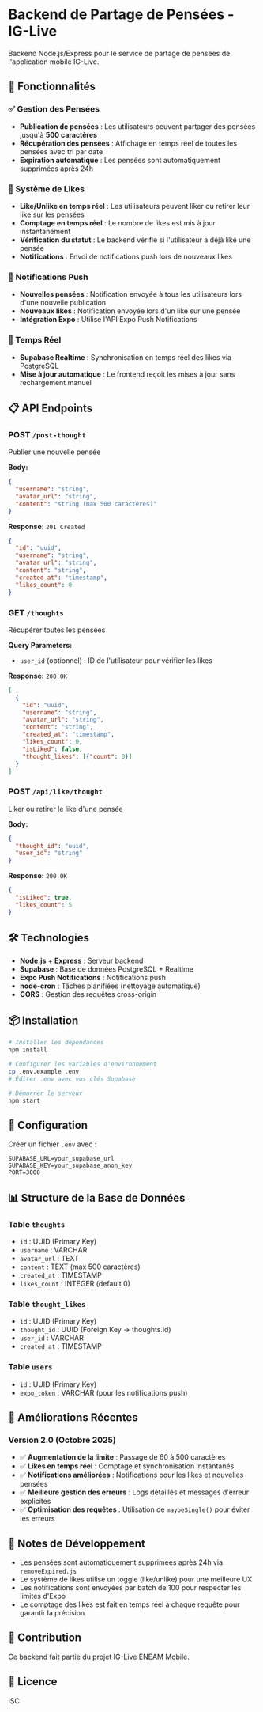 # Backend de Partage de Pensées - IG-Live

Backend Node.js/Express pour le service de partage de pensées de l'application mobile IG-Live.

## 🚀 Fonctionnalités

### ✅ Gestion des Pensées
- **Publication de pensées** : Les utilisateurs peuvent partager des pensées jusqu'à **500 caractères**
- **Récupération des pensées** : Affichage en temps réel de toutes les pensées avec tri par date
- **Expiration automatique** : Les pensées sont automatiquement supprimées après 24h

### 💝 Système de Likes
- **Like/Unlike en temps réel** : Les utilisateurs peuvent liker ou retirer leur like sur les pensées
- **Comptage en temps réel** : Le nombre de likes est mis à jour instantanément
- **Vérification du statut** : Le backend vérifie si l'utilisateur a déjà liké une pensée
- **Notifications** : Envoi de notifications push lors de nouveaux likes

### 🔔 Notifications Push
- **Nouvelles pensées** : Notification envoyée à tous les utilisateurs lors d'une nouvelle publication
- **Nouveaux likes** : Notification envoyée lors d'un like sur une pensée
- **Intégration Expo** : Utilise l'API Expo Push Notifications

### 🔄 Temps Réel
- **Supabase Realtime** : Synchronisation en temps réel des likes via PostgreSQL
- **Mise à jour automatique** : Le frontend reçoit les mises à jour sans rechargement manuel

## 📋 API Endpoints

### POST `/post-thought`
Publier une nouvelle pensée

**Body:**
```json
{
  "username": "string",
  "avatar_url": "string",
  "content": "string (max 500 caractères)"
}
```

**Response:** `201 Created`
```json
{
  "id": "uuid",
  "username": "string",
  "avatar_url": "string",
  "content": "string",
  "created_at": "timestamp",
  "likes_count": 0
}
```

### GET `/thoughts`
Récupérer toutes les pensées

**Query Parameters:**
- `user_id` (optionnel) : ID de l'utilisateur pour vérifier les likes

**Response:** `200 OK`
```json
[
  {
    "id": "uuid",
    "username": "string",
    "avatar_url": "string",
    "content": "string",
    "created_at": "timestamp",
    "likes_count": 0,
    "isLiked": false,
    "thought_likes": [{"count": 0}]
  }
]
```

### POST `/api/like/thought`
Liker ou retirer le like d'une pensée

**Body:**
```json
{
  "thought_id": "uuid",
  "user_id": "string"
}
```

**Response:** `200 OK`
```json
{
  "isLiked": true,
  "likes_count": 5
}
```

## 🛠️ Technologies

- **Node.js** + **Express** : Serveur backend
- **Supabase** : Base de données PostgreSQL + Realtime
- **Expo Push Notifications** : Notifications push
- **node-cron** : Tâches planifiées (nettoyage automatique)
- **CORS** : Gestion des requêtes cross-origin

## 📦 Installation

```bash
# Installer les dépendances
npm install

# Configurer les variables d'environnement
cp .env.example .env
# Éditer .env avec vos clés Supabase

# Démarrer le serveur
npm start
```

## 🔧 Configuration

Créer un fichier `.env` avec :

```env
SUPABASE_URL=your_supabase_url
SUPABASE_KEY=your_supabase_anon_key
PORT=3000
```

## 📊 Structure de la Base de Données

### Table `thoughts`
- `id` : UUID (Primary Key)
- `username` : VARCHAR
- `avatar_url` : TEXT
- `content` : TEXT (max 500 caractères)
- `created_at` : TIMESTAMP
- `likes_count` : INTEGER (default 0)

### Table `thought_likes`
- `id` : UUID (Primary Key)
- `thought_id` : UUID (Foreign Key → thoughts.id)
- `user_id` : VARCHAR
- `created_at` : TIMESTAMP

### Table `users`
- `id` : UUID (Primary Key)
- `expo_token` : VARCHAR (pour les notifications push)

## 🔄 Améliorations Récentes

### Version 2.0 (Octobre 2025)
- ✅ **Augmentation de la limite** : Passage de 60 à 500 caractères
- ✅ **Likes en temps réel** : Comptage et synchronisation instantanés
- ✅ **Notifications améliorées** : Notifications pour les likes et nouvelles pensées
- ✅ **Meilleure gestion des erreurs** : Logs détaillés et messages d'erreur explicites
- ✅ **Optimisation des requêtes** : Utilisation de `maybeSingle()` pour éviter les erreurs

## 📝 Notes de Développement

- Les pensées sont automatiquement supprimées après 24h via `removeExpired.js`
- Le système de likes utilise un toggle (like/unlike) pour une meilleure UX
- Les notifications sont envoyées par batch de 100 pour respecter les limites d'Expo
- Le comptage des likes est fait en temps réel à chaque requête pour garantir la précision

## 🤝 Contribution

Ce backend fait partie du projet IG-Live ENEAM Mobile.

## 📄 Licence

ISC
